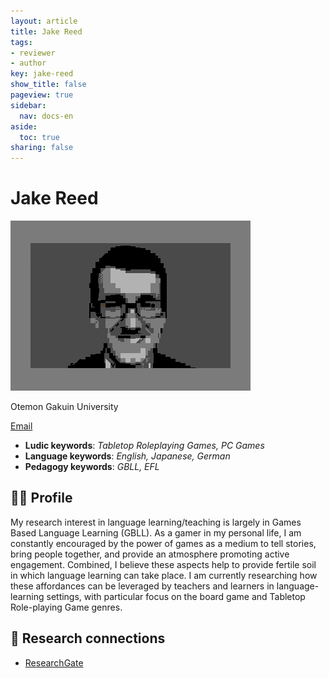 ```yaml
---
layout: article
title: Jake Reed
tags:
- reviewer
- author
key: jake-reed
show_title: false
pageview: true
sidebar:
  nav: docs-en
aside:
  toc: true
sharing: false
---
```


# Jake Reed

<div class="card">
  <div class="card__image">
    <img class="image" src="/assets/images/jake-reed-petscii.png"/>
  </div>
</div>

Otemon Gakuin University


[Email](mailto:jake.reed0527@gmail.com)

- **Ludic keywords**: *Tabletop Roleplaying Games, PC Games*
- **Language keywords**: *English, Japanese, German*
- **Pedagogy keywords**: *GBLL, EFL*

<!--more-->

## 👨‍🏫 Profile

My research interest in language learning/teaching is largely in Games Based Language Learning (GBLL). As a gamer in my personal life, I am constantly encouraged by the power of games as a medium to tell stories, bring people together, and provide an atmosphere promoting active engagement. Combined, I believe these aspects help to provide fertile soil in which language learning can take place. I am currently researching how these affordances can be leveraged by teachers and learners in language-learning settings, with particular focus on the board game and Tabletop Role-playing Game genres.

## 🧪 Research connections

- [ResearchGate](https://www.researchgate.net/profile/Jacob-Reed-10/research)
